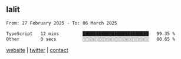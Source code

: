 ## lalit

<!--START_SECTION:waka-->

```txt
From: 27 February 2025 - To: 06 March 2025

TypeScript   12 mins         █████████████████████████   99.35 %
Other        0 secs          ░░░░░░░░░░░░░░░░░░░░░░░░░   00.65 %
```

<!--END_SECTION:waka-->

[website](https://lalit.sh) | [twitter](https://x.com/@lalitcodes) | [contact](https://lalit.sh/contact)
